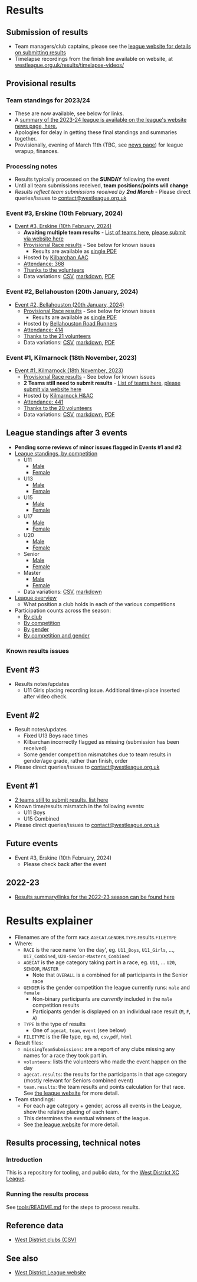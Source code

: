 # Results 

## Submission of results

* Team managers/club captains, please see the [league website for details on submitting results](https://westleague.org.uk/results/submission/)
* Timelapse recordings from the finish line available on website, at [westleague.org.uk/results/timelapse-videos/](https://westleague.org.uk/results/timelapse-videos/)

## Provisional results

### Team standings for 2023/24

* These are now available, see below for links.
* A [summary of the 2023-24 league is available on the league's website news page, here.](https://westleague.org.uk/2024/03/02/2023-24-season-wrapup-results/)
* Apologies for delay in getting these final standings and summaries together. 
* Provisionally, evening of March 11th (TBC, see [news page](https://westleague.org.uk/2024/03/02/2023-24-season-wrapup-results/)) for league wrapup, finances.

### Processing notes

* Results typically processed on the **SUNDAY** following the event
* Until all team submissions received, **team positions/points will change**
* _Results reflect team submissions received by **2nd March**_ - Please direct queries/issues to contact@westleague.org.uk
  
### Event #3, Erskine (10th February, 2024)

* [Event #3, Erskine (10th February, 2024)](https://results.westleague.org.uk/results/provisional/2023-24/3/html/)
  * **Awaiting multiple team results** - [List of teams here](https://github.com/rleyton/westleague/blob/main/results/provisional/2023-24/3/markdown/missingTeamSubmissions.md), [please submit via website here](https://westleague.org.uk/results/submission/)
  * [Provisional Race results](https://results.westleague.org.uk/results/provisional/2023-24/3/html/) - See below for known issues
    * Results are available as [single PDF](https://results.westleague.org.uk/results/provisional/2023-24/3/pdf/RESULTS.pdf)
  * Hosted by [Kilbarchan AAC](https://kilbarchanaac.org.uk/)
  * [Attendance: 368](./results/provisional/2023-24/3/meta.json)
  * [Thanks to the volunteers](./results/provisional/2023-24/3/html/volunteers.html)
  * Data variations: [CSV](https://github.com/rleyton/westleague/tree/main/results/provisional/2023-24/3), [markdown](https://github.com/rleyton/westleague/tree/main/results/provisional/2023-24/3/markdown/), [PDF](https://github.com/rleyton/westleague/tree/main/results/provisional/2023-24/3/pdf/)

### Event #2, Bellahouston (20th January, 2024)

* [Event #2, Bellahouston (20th January, 2024)](https://results.westleague.org.uk/results/provisional/2023-24/2/html/)
  * [Provisional Race results](https://results.westleague.org.uk/results/provisional/2023-24/2/html/) - See below for known issues
    * Results are available as [single PDF](https://results.westleague.org.uk/results/provisional/2023-24/2/pdf/RESULTS.pdf)
  * Hosted by [Bellahouston Road Runners](https://www.bellahoustonroadrunners.co.uk/)
  * [Attendance: 414](./results/provisional/2023-24/2/meta.json)
  * [Thanks to the 21 volunteers](./results/provisional/2023-24/2/html/volunteers.html)
  * Data variations: [CSV](https://github.com/rleyton/westleague/tree/main/results/provisional/2023-24/2), [markdown](https://github.com/rleyton/westleague/tree/main/results/provisional/2023-24/2/markdown/), [PDF](https://github.com/rleyton/westleague/tree/main/results/provisional/2023-24/2/pdf/)

### Event #1, Kilmarnock (18th November, 2023)

* [Event #1, Kilmarnock (18th November, 2023)](https://results.westleague.org.uk/results/provisional/2023-24/1/html/)
  * [Provisional Race results](https://results.westleague.org.uk/results/provisional/2023-24/1/html/) - See below for known issues
  * **2 Teams still need to submit results** - [List of teams here](https://github.com/rleyton/westleague/blob/main/results/provisional/2023-24/1/markdown/missingTeamSubmissions.md), [please submit via website here](https://westleague.org.uk/results/submission/)
  * Hosted by [Kilmarnock H&AC](http://www.kilmarnockharriers.com/)
  * [Attendance: 441](./results/provisional/2023-24/1/meta.json)
  * [Thanks to the 20 volunteers](./results/provisional/2023-24/1/html/volunteers.html)
  * Data variations: [CSV](https://github.com/rleyton/westleague/tree/main/results/provisional/2023-24/1), [markdown](https://github.com/rleyton/westleague/tree/main/results/provisional/2023-24/1/markdown/), [PDF](https://github.com/rleyton/westleague/tree/main/results/provisional/2023-24/1/pdf/)

## League standings after 3 events
* **Pending some reviews of minor issues flagged in Events #1 and #2**
* [League standings, by competition](https://results.westleague.org.uk/results/provisional/2023-24/teamStandings/html)
  * U11
    * [Male](https://results.westleague.org.uk/results/provisional/2023-24/teamStandings/html/U11_M.team.standings.html)
    * [Female](https://results.westleague.org.uk/results/provisional/2023-24/teamStandings/html/U11_F.team.standings.html)
  * U13
    * [Male](https://results.westleague.org.uk/results/provisional/2023-24/teamStandings/html/U13_M.team.standings.html)
    * [Female](https://results.westleague.org.uk/results/provisional/2023-24/teamStandings/html/U13_F.team.standings.html)
  * U15
    * [Male](https://results.westleague.org.uk/results/provisional/2023-24/teamStandings/html/U15_M.team.standings.html)
    * [Female](https://results.westleague.org.uk/results/provisional/2023-24/teamStandings/html/U15_F.team.standings.html)
  * U17
    * [Male](https://results.westleague.org.uk/results/provisional/2023-24/teamStandings/html/U17_M.team.standings.html)
    * [Female](https://results.westleague.org.uk/results/provisional/2023-24/teamStandings/html/U17_F.team.standings.html)
  * U20
    * [Male](https://results.westleague.org.uk/results/provisional/2023-24/teamStandings/html/U20_M.team.standings.html)
    * [Female](https://results.westleague.org.uk/results/provisional/2023-24/teamStandings/html/U20_F.team.standings.html)
  * Senior
    * [Male](https://results.westleague.org.uk/results/provisional/2023-24/teamStandings/html/SENIOR_M.team.standings.html)
    * [Female](https://results.westleague.org.uk/results/provisional/2023-24/teamStandings/html/SENIOR_F.team.standings.html)
  * Master
    * [Male](https://results.westleague.org.uk/results/provisional/2023-24/teamStandings/html/MASTER_M.team.standings.html)
    * [Female](https://results.westleague.org.uk/results/provisional/2023-24/teamStandings/html/MASTER_F.team.standings.html)
  * Data variations: [CSV](https://github.com/rleyton/westleague/tree/main/results/provisional/2023-24/teamStandings/), [markdown](https://github.com/rleyton/westleague/tree/main/results/provisional/2023-24/teamStandings/markdown/)
* [League overview](https://results.westleague.org.uk/results/provisional/2023-24/teamStandings/html/club_position_summary.html)
  * What position a club holds in each of the various competitions
* Participation counts across the season:
  * [By club](https://results.westleague.org.uk/results/provisional/2023-24/teamStandings/html/by_club.html)
  * [By competition](https://results.westleague.org.uk/results/provisional/2023-24/teamStandings/html/by_competition.html)
  * [By gender](https://results.westleague.org.uk/results/provisional/2023-24/teamStandings/html/by_gender.html)
  * [By competition and gender](https://results.westleague.org.uk/results/provisional/2023-24/teamStandings/html/by_competition_gender.html)


### Known results issues


## Event #3

* Results notes/updates
  * U11 Girls placing recording issue. Additional time+place inserted after video check.
  
## Event #2

* Result notes/updates
  * Fixed U13 Boys race times
  * Kilbarchan incorrectly flagged as missing (submission has been received)
  * Some gender competition mismatches due to team results in gender/age grade, rather than finish, order
* Please direct queries/issues to contact@westleague.org.uk


## Event #1
* [2 teams still to submit results, list here](https://github.com/rleyton/westleague/blob/main/results/provisional/2023-24/1/markdown/missingTeamSubmissions.md)
* Known time/results mismatch in the following events:
  * U11 Boys 
  * U15 Combined
* Please direct queries/issues to contact@westleague.org.uk


## Future events

* Event #3, Erskine (10th February, 2024)
  * Please check back after the event


## 2022-23

* [Results summary/links for the 2022-23 season can be found here](./README.2022-23.md)

# Results explainer
  * Filenames are of the form `RACE`.`AGECAT`.`GENDER`.`TYPE`.results.`FILETYPE`
  * Where:
    * `RACE` is the race name 'on the day', eg. `U11_Boys`, `U11_Girls`, ..., `U17_Combined`, `U20-Senior-Masters_Combined`
    * `AGECAT` is the age category taking part in a race, eg. `U11`, ... `U20`, `SENIOR`, `MASTER`
      * Note that `OVERALL` is a combined for all participants in the Senior race
    * `GENDER` is the gender competition the league currently runs: `male` and `female`
      * Non-binary participants are *currently* included in the `male` competition results
      * Participants gender is displayed on an individual race result (`M`, `F`, `A`)
    * `TYPE` is the type of results
      * One of `agecat`, `team`, `event` (see below)
    * `FILETYPE` is the file type, eg. `md`, `csv`,`pdf`, `html`
  * Result files:
    * `missingTeamSubmissions`: are a report of any clubs missing any names for a race they took part in.
    * `volunteers`: lists the volunteers who made the event happen on the day
    * `agecat.results`: the results for the participants in that age category (mostly relevant for Seniors combined event)
    * `team.results`: the team results and points calculation for that race. See [the league website](https://westleague.org.uk/what-do-i-need-to-know/results-and-points-system/) for more detail.
  * Team standings:
    * For each age category + gender, across all events in the League, show the relative placing of each team.
    * This determines the eventual winners of the league.
    * See [the league website](https://westleague.org.uk/what-do-i-need-to-know/results-and-points-system/) for more detail.


## Results processing, technical notes 

### Introduction

This is a repository for tooling, and public data, for the [West District XC League](https://westleague.org.uk/).

### Running the results process

See [tools/README.md](./tools/README.md) for the steps to process results.

## Reference data

* [West District clubs (CSV)](./data/reference/clubs.csv)

## See also

* [West District League website](https://westleague.org.uk/)

